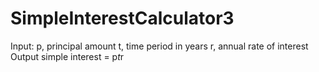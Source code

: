 # SimpleInterestCalculator3
Input:
   p, principal amount
   t, time period in years
   r, annual rate of interest
Output
   simple interest = p*t*r
